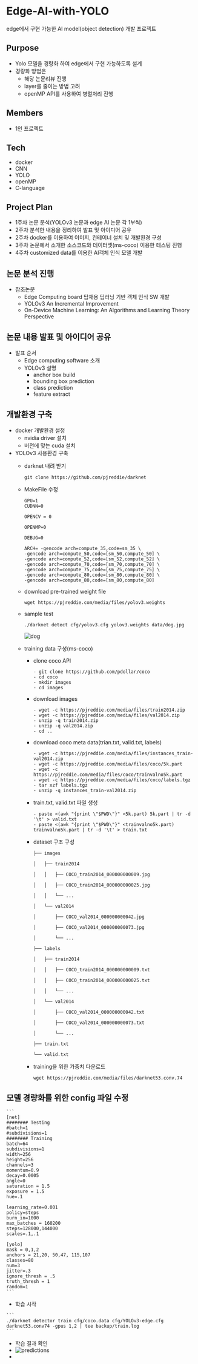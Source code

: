 # Edge-AI-with-YOLO
edge에서 구현 가능한 AI model(object detection) 개발 프로젝트

## Purpose
  + Yolo 모델을 경량화 하여 edge에서 구현 가능하도록 설계
  + 경량화 방법은
    + 해당 논문리뷰 진행
    + layer를 줄이는 방법 고려
    + openMP API를 사용하여 병렬처리 진행

## Members
  + 1인 프로젝트

## Tech
  + docker
  + CNN
  + YOLO
  + openMP
  + C-language

## Project Plan
  + 1주차 논문 분석(YOLOv3 논문과 edge AI 논문 각 1부씩)
  + 2주차 분석한 내용을 정리하여 발표 및 아이디어 공유
  + 2주차 docker를 이용하여 이미지, 컨테이너 설치 및 개발환경 구성
  + 3주차 논문에서 소개한 소스코드와 데이터셋(ms-coco) 이용한 테스팅 진행
  + 4주차 customized data를 이용한 AI객체 인식 모델 개발

## 논문 분석 진행
  + 참조논문
    + Edge Computing board 탑재용 딥러닝 기반 객체 인식 SW 개발
    + YOLOv3 An Incremental Improvement
    + On-Device Machine Learning: An Algorithms and Learning Theory Perspective
## 논문 내용 발표 및 아이디어 공유
  + 발표 순서
    + Edge computing software 소개
    + YOLOv3 설명
      + anchor box build
      + bounding box prediction
      + class prediction
      + feature extract
## 개발환경 구축
  + docker 개발환경 설정
    + nvidia driver 설치
    + 버전에 맞는 cuda 설치
  + YOLOv3 사용환경 구축
    + darknet 내려 받기
      ```
      git clone https://github.com/pjreddie/darknet
      ```
    + MakeFile 수정
      ```
      GPU=1
      CUDNN=0

      OPENCV = 0

      OPENMP=0

      DEBUG=0

      ARCH= -gencode arch=compute_35,code=sm_35 \
      -gencode arch=compute_50,code=[sm_50,compute_50] \
      -gencode arch=compute_52,code=[sm_52,compute_52] \
      -gencode arch=compute_70,code=[sm_70,compute_70] \
      -gencode arch=compute_75,code=[sm_75,compute_75] \
      -gencode arch=compute_80,code=[sm_80,compute_80] \
      -gencode arch=compute_80,code=[sm_80,compute_80]
      ```
    + download pre-trained weight file
      ```
      wget https://pjreddie.com/media/files/yolov3.weights
      ```
    + sample test
      ```
      ./darknet detect cfg/yolov3.cfg yolov3.weights data/dog.jpg
      ```
      ![dog](https://user-images.githubusercontent.com/83147205/142766118-aa23d0fe-ee82-49bc-9283-40200faa3c5f.png)
      
    + training data 구성(ms-coco)
      
      + clone coco API
        ```
        - git clone https://github.com/pdollar/coco
        - cd coco
        - mkdir images
        - cd images
        ```
      + download images
        ```
        - wget -c https://pjreddie.com/media/files/train2014.zip
        - wget -c https://pjreddie.com/media/files/val2014.zip
        - unzip -q train2014.zip
        - unzip -q val2014.zip
        - cd ..
        ```
      + download coco meta data(trian.txt, valid.txt, labels)
        ```
        - wget -c https://pjreddie.com/media/files/instances_train-val2014.zip
        - wget -c https://pjreddie.com/media/files/coco/5k.part
        - wget -c https://pjreddie.com/media/files/coco/trainvalno5k.part
        - wget -c https://pjreddie.com/media/files/coco/labels.tgz
        - tar xzf labels.tgz
        - unzip -q instances_train-val2014.zip
        ```
      + train.txt, valid.txt 파일 생성
        ```
        - paste <(awk "{print \"$PWD\"}" <5k.part) 5k.part | tr -d '\t' > valid.txt
        - paste <(awk "{print \"$PWD\"}" <trainvalno5k.part) trainvalno5k.part | tr -d '\t' > train.txt
        ```
      + dataset 구조 구성
        ```
        ├── images

        │   ├── train2014

        │   │   ├── COCO_train2014_000000000009.jpg

        │   │   ├── COCO_train2014_000000000025.jpg

        │   │   └── ...

        │   └── val2014

        │       ├── COCO_val2014_000000000042.jpg

        │       ├── COCO_val2014_000000000073.jpg

        │       └── ...

        ├── labels

        │   ├── train2014

        │   │   ├── COCO_train2014_000000000009.txt

        │   │   ├── COCO_train2014_000000000025.txt

        │   │   └── ...

        │   └── val2014

        │       ├── COCO_val2014_000000000042.txt

        │       ├── COCO_val2014_000000000073.txt

        │       └── ...

        ├── train.txt

        └── valid.txt
        ```
      + training을 위한 가중치 다운로드
        ```
        wget https://pjreddie.com/media/files/darknet53.conv.74
        ```
        
## 모델 경량화를 위한 config 파일 수정
    ```
    [net]
    ######## Testing
    #batch=1
    #subdivisions=1
    ######## Training
    batch=64
    subdivisions=1
    width=256
    height=256
    channels=3
    momentum=0.9
    decay=0.0005
    angle=0
    saturation = 1.5
    exposure = 1.5
    hue=.1

    learning_rate=0.001
    policy=steps
    burn_in=1000
    max_batches = 160200
    steps=128000,144000
    scales=.1,.1

    [yolo]
    mask = 0,1,2
    anchors = 21,20, 50,47, 115,107
    classes=80
    num=3
    jitter=.3
    ignore_thresh = .5
    truth_thresh = 1
    random=1
    ```
   + 학습 시작
   
    ```
    ./darknet detector train cfg/coco.data cfg/YOLOv3-edge.cfg darknet53.conv74 -gpus 1,2 | tee backup/train.log
    ```
   + 학습 결과 확인
   + ![predictions](https://user-images.githubusercontent.com/83147205/142768393-a33d5564-0b5b-4d1c-a89c-6b51c0dc317b.jpg)
   + 
    
